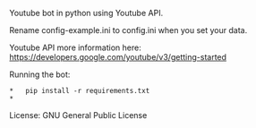 Youtube bot in python using Youtube API.

Rename config-example.ini to config.ini when you set your data.

Youtube API more information here: https://developers.google.com/youtube/v3/getting-started

Running the bot:

    *   pip install -r requirements.txt
    *   

License: GNU General Public License